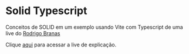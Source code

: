 # Solid Typescript

Conceitos de SOLID em um exemplo usando Vite com Typescript de uma live do [Rodrigo Branas](https://github.com/rodrigobranas)

Clique [aqui](https://www.youtube.com/watch?v=899Qa6sQcRc) para acessar a live de explicação.